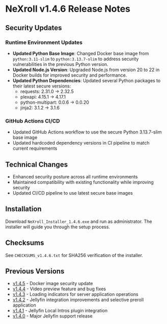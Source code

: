 # NeXroll v1.4.6 Release Notes

## Security Updates

### Runtime Environment Updates
- **Updated Python Base Image**: Changed Docker base image from `python:3.11-slim` to `python:3.13.7-slim` to address security vulnerabilities in the previous Python version.
- **Updated Node.js Version**: Upgraded Node.js from version 20 to 22 in Docker builds for improved security and performance.
- **Updated Python Dependencies**: Updated several Python packages to their latest secure versions:
  - requests: 2.31.0 → 2.32.5
  - plexapi: 4.15.1 → 4.17.1
  - python-multipart: 0.0.6 → 0.0.20
  - jinja2: 3.1.2 → 3.1.6

### GitHub Actions CI/CD
- Updated GitHub Actions workflow to use the secure Python 3.13.7-slim base image
- Updated hardcoded dependency versions in CI pipeline to match current requirements

## Technical Changes
- Enhanced security posture across all runtime environments
- Maintained compatibility with existing functionality while improving security
- Updated CI/CD pipeline to use latest secure base images

## Installation
Download `NeXroll_Installer_1.4.6.exe` and run as administrator. The installer will guide you through the setup process.

## Checksums
See `CHECKSUMS_v1.4.6.txt` for SHA256 verification of the installer.

## Previous Versions
- [v1.4.5](RELEASE_NOTES_v1.4.5.md) - Docker image security update
- [v1.4.4](RELEASE_NOTES_v1.4.4.md) - Video preview feature and bug fixes
- [v1.4.3](RELEASE_NOTES_v1.4.3.md) - Loading indicators for server application operations
- [v1.4.2](RELEASE_NOTES_v1.4.2.md) - Jellyfin integration improvements and selective preroll application
- [v1.4.1](RELEASE_NOTES_v1.4.1.md) - Jellyfin Local Intros plugin integration
- [v1.4.0](RELEASE_NOTES_v1.4.0.md) - Major Jellyfin support release